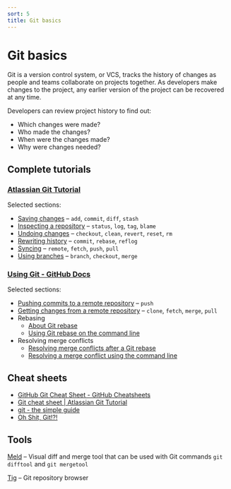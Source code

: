 ```yaml
---
sort: 5
title: Git basics
---
```


# Git basics

Git is a version control system, or VCS, tracks the history of changes as people and teams collaborate on projects together.
As developers make changes to the project, any earlier version of the project can be recovered at any time.

Developers can review project history to find out:

- Which changes were made?
- Who made the changes?
- When were the changes made?
- Why were changes needed?

## Complete tutorials

### [Atlassian Git Tutorial](https://www.atlassian.com/git/tutorials)

Selected sections:

- [Saving changes](https://www.atlassian.com/git/tutorials/saving-changes) – `add`, `commit`, `diff`, `stash`
- [Inspecting a repository](https://www.atlassian.com/git/tutorials/inspecting-a-repository) – `status`, `log`, `tag`, `blame`
- [Undoing changes](https://www.atlassian.com/git/tutorials/undoing-changes) – `checkout`, `clean`, `revert`, `reset`, `rm`
- [Rewriting history](https://www.atlassian.com/git/tutorials/rewriting-history) – `commit`, `rebase`, `reflog`
- [Syncing](https://www.atlassian.com/git/tutorials/syncing) – `remote`, `fetch`, `push`, `pull`
- [Using branches](https://www.atlassian.com/git/tutorials/using-branches) – `branch`, `checkout`, `merge`

### [Using Git - GitHub Docs](https://docs.github.com/en/get-started/using-git)

Selected sections:

- [Pushing commits to a remote repository](https://docs.github.com/en/get-started/using-git/pushing-commits-to-a-remote-repository) – `push`
- [Getting changes from a remote repository](https://docs.github.com/en/get-started/using-git/getting-changes-from-a-remote-repository) – `clone`, `fetch`, `merge`, `pull`
- Rebasing
  - [About Git rebase](https://docs.github.com/en/get-started/using-git/about-git-rebase)
  - [Using Git rebase on the command line](https://docs.github.com/en/get-started/using-git/using-git-rebase-on-the-command-line)
- Resolving merge conflicts
  - [Resolving merge conflicts after a Git rebase](https://docs.github.com/en/get-started/using-git/resolving-merge-conflicts-after-a-git-rebase)
  - [Resolving a merge conflict using the command line](https://docs.github.com/en/pull-requests/collaborating-with-pull-requests/addressing-merge-conflicts/resolving-a-merge-conflict-using-the-command-line)

## Cheat sheets

- [GitHub Git Cheat Sheet - GitHub Cheatsheets](https://training.github.com/downloads/github-git-cheat-sheet/)
- [Git cheat sheet \| Atlassian Git Tutorial](https://www.atlassian.com/git/tutorials/atlassian-git-cheatsheet)
- [git - the simple guide](https://rogerdudler.github.io/git-guide/)
- [Oh Shit, Git!?!](https://ohshitgit.com/)

## Tools

[Meld](https://meldmerge.org/) – Visual diff and merge tool that can be used with Git commands `git difftool` and `git mergetool`

[Tig](https://jonas.github.io/tig/) – Git repository browser
